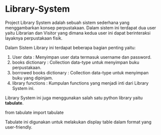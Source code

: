 # Library-System
Project Library System adalah sebuah sistem sederhana yang menggambarkan konsep perpustakaan. Dalam sistem ini terdapat dua user yaitu Librarian dan Visitor yang dimana kedua user ini dapat berinteraksi layaknya perpustakaan fisik.

Dalam Sistem Library ini terdapat beberapa bagian penting yaitu:
1. User data                    : Menyimpan user data termasuk username dan password.
2. books dictionary             : Collection data-type untuk menyimpan buku perpustakaan.
3. borrowed books dictionary    : Collection data-type untuk menyimpan buku yang dipinjam.
4. library functions            : Kumpulan functions yang menjadi inti dari Library System ini.

Library System ini juga menggunakan salah satu python library yaitu **tabulate**.

from tabulate import tabulate

Tabulate ini digunakan untuk melakukan display table dalam format yang user-friendly.
